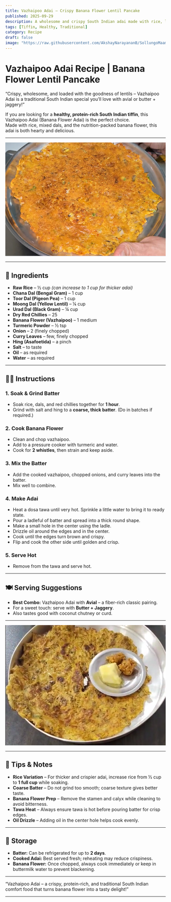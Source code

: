 ```yaml
---
title: Vazhaipoo Adai – Crispy Banana Flower Lentil Pancake  
published: 2025-09-29  
description: A wholesome and crispy South Indian adai made with rice, lentils, and banana flower (vazhaipoo). Rich in protein, fiber, and flavor – best paired with avial or butter and jaggery.  
tags: [Tiffin, Healthy, Traditional]  
category: Recipe  
draft: false  
image: "https://raw.githubusercontent.com/AkshayNarayananB/SollungoMaami/master/images/VAZHAIPOO_ADAI.png"
---
```


# Vazhaipoo Adai Recipe | Banana Flower Lentil Pancake  

“Crispy, wholesome, and loaded with the goodness of lentils – Vazhaipoo Adai is a traditional South Indian special you’ll love with avial or butter + jaggery!”  

If you are looking for a **healthy, protein-rich South Indian tiffin**, this Vazhaipoo Adai (Banana Flower Adai) is the perfect choice.  
Made with rice, mixed dals, and the nutrition-packed banana flower, this adai is both hearty and delicious.  

---

![Vazhaipoo Adai](https://raw.githubusercontent.com/AkshayNarayananB/SollungoMaami/master/images/vazhaipooadai.png)

---

## 🛒 Ingredients  

- **Raw Rice** – ½ cup *(can increase to 1 cup for thicker adai)*  
- **Chana Dal (Bengal Gram)** – 1 cup  
- **Toor Dal (Pigeon Pea)** – 1 cup  
- **Moong Dal (Yellow Lentil)** – ¼ cup  
- **Urad Dal (Black Gram)** – ¼ cup  
- **Dry Red Chillies** – 25  
- **Banana Flower (Vazhaipoo)** – 1 medium  
- **Turmeric Powder** – ½ tsp  
- **Onion** – 2 (finely chopped)  
- **Curry Leaves** – few, finely chopped  
- **Hing (Asafoetida)** – a pinch  
- **Salt** – to taste  
- **Oil** – as required  
- **Water** – as required  

---

## 👩‍🍳 Instructions  

### 1. Soak & Grind Batter  
- Soak rice, dals, and red chillies together for **1 hour**.  
- Grind with salt and hing to a **coarse, thick batter**. (Do in batches if required.)  

### 2. Cook Banana Flower  
- Clean and chop vazhaipoo.  
- Add to a pressure cooker with turmeric and water.  
- Cook for **2 whistles**, then strain and keep aside.  

### 3. Mix the Batter  
- Add the cooked vazhaipoo, chopped onions, and curry leaves into the batter.  
- Mix well to combine.  

### 4. Make Adai  
- Heat a dosa tawa until very hot. Sprinkle a little water to bring it to ready state.  
- Pour a ladleful of batter and spread into a thick round shape.  
- Make a small hole in the center using the ladle.  
- Drizzle oil around the edges and in the center.  
- Cook until the edges turn brown and crispy.  
- Flip and cook the other side until golden and crisp.  

### 5. Serve Hot  
- Remove from the tawa and serve hot.  

---

## 🍽️ Serving Suggestions  

- **Best Combo:** Vazhaipoo Adai with **Avial** – a fiber-rich classic pairing.  
- For a sweet touch: serve with **Butter + Jaggery**.  
- Also tastes good with coconut chutney or curd.  

---

![Vazhaipoo Adai](https://raw.githubusercontent.com/AkshayNarayananB/SollungoMaami/master/images/vazhaipooadai1.png)

---

## 🌟 Tips & Notes  

- **Rice Variation** – For thicker and crispier adai, increase rice from ½ cup to **1 full cup** while soaking.  
- **Coarse Batter** – Do not grind too smooth; coarse texture gives better taste.  
- **Banana Flower Prep** – Remove the stamen and calyx while cleaning to avoid bitterness.  
- **Tawa Heat** – Always ensure tawa is hot before pouring batter for crisp edges.  
- **Oil Drizzle** – Adding oil in the center hole helps cook evenly.  

---

## 🥡 Storage  

- **Batter:** Can be refrigerated for up to **2 days**.  
- **Cooked Adai:** Best served fresh; reheating may reduce crispiness.  
- **Banana Flower:** Once chopped, always cook immediately or keep in buttermilk water to prevent blackening.  

---

“Vazhaipoo Adai – a crispy, protein-rich, and traditional South Indian comfort food that turns banana flower into a tasty delight!”  

---
